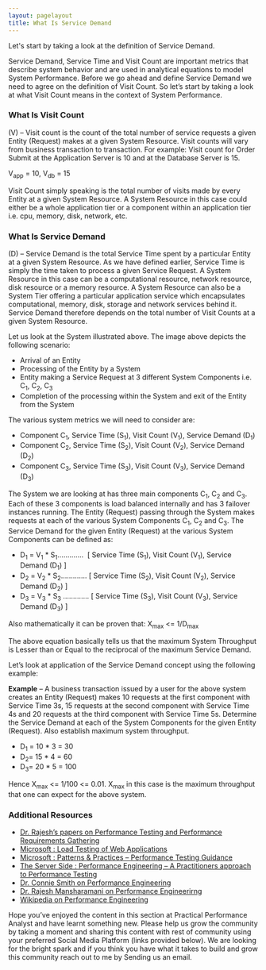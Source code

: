 ```yaml
---
layout: pagelayout
title: What Is Service Demand
---
```


Let's start by taking a look at the definition of Service Demand.

Service Demand, Service Time and Visit Count are important metrics that describe system behavior and are used in analytical equations to model System Performance. Before we go ahead and define Service Demand we need to agree on the definition of Visit Count. So let&#8217;s start by taking a look at what Visit Count means in the context of System Performance.

### What Is Visit Count

(V) &#8211; Visit count is the count of the total number of service requests a given Entity (Request) makes at a given System Resource. Visit counts will vary from business transaction to transaction. For example: Visit count for Order Submit at the Application Server is 10 and at the Database Server is 15.

V<sub>app</sub> = 10, V<sub>db</sub> = 15

Visit Count simply speaking is the total number of visits made by every Entity at a given System Resource. A System Resource in this case could either be a whole application tier or a component within an application tier i.e. cpu, memory, disk, network, etc.

### What Is Service Demand

(D) &#8211; Service Demand is the total Service Time spent by a particular Entity at a given System Resource. As we have defined earlier, Service Time is simply the time taken to process a given Service Request. A System Resource in this case can be a computational resource, network resource, disk resource or a memory resource. A System Resource can also be a System Tier offering a particular application service which encapsulates computational, memory, disk, storage and network services behind it. Service Demand therefore depends on the total number of Visit Counts at a given System Resource.

Let us look at the System illustrated above. The image above depicts the following scenario:

  * Arrival of an Entity
  * Processing of the Entity by a System
  * Entity making a Service Request at 3 different System Components i.e. C<sub>1</sub>, C<sub>2</sub>, C<sub>3</sub>
  * Completion of the processing within the System and exit of the Entity from the System

The various system metrics we will need to consider are:

  * Component C<sub>1</sub>, Service Time (S<sub>1</sub>), Visit Count (V<sub>1</sub>), Service Demand (D<sub>1</sub>)
  * Component C<sub>2</sub>, Service Time (S<sub>2</sub>), Visit Count (V<sub>2</sub>), Service Demand (D<sub>2</sub>)
  * Component C<sub>3</sub>, Service Time (S<sub>3</sub>), Visit Count (V<sub>3</sub>), Service Demand (D<sub>3</sub>)

The System we are looking at has three main components C<sub>1</sub>, C<sub>2</sub> and C<sub>3</sub>. Each of these 3 components is load balanced internally and has 3 failover instances running. The Entity (Request) passing through the System makes requests at each of the various System Components C<sub>1</sub>, C<sub>2</sub> and C<sub>3</sub>. The Service Demand for the given Entity (Request) at the various System Components can be defined as:

  * D<sub>1</sub> = V<sub>1</sub> * S<sub>1</sub>&#8230;&#8230;&#8230;&#8230;.  [ Service Time (S<sub>1</sub>), Visit Count (V<sub>1</sub>), Service Demand (D<sub>1</sub>) ]
  * D<sub>2</sub> = V<sub>2</sub> * S<sub>2</sub>&#8230;&#8230;&#8230;&#8230;. [ Service Time (S<sub>2</sub>), Visit Count (V<sub>2</sub>), Service Demand (D<sub>2</sub>) ]
  * D<sub>3</sub> = V<sub>3</sub> * S<sub>3</sub> &#8230;&#8230;&#8230;&#8230;. [ Service Time (S<sub>3</sub>), Visit Count (V<sub>3</sub>), Service Demand (D<sub>3</sub>) ]

Also mathematically it can be proven that: X<sub>max</sub> <= 1/D<sub>max</sub>

The above equation basically tells us that the maximum System Throughput is Lesser than or Equal to the reciprocal of the maximum Service Demand.

Let&#8217;s look at application of the Service Demand concept using the following example:

**Example** &#8211; A business transaction issued by a user for the above system creates an Entity (Request) makes 10 requests at the first component with Service Time 3s, 15 requests at the second component with Service Time 4s and 20 requests at the third component with Service Time 5s. Determine the Service Demand at each of the System Components for the given Entity (Request). Also establish maximum system throughput.

  * D<sub>1</sub> = 10 * 3 = 30
  * D<sub>2</sub>= 15 * 4 = 60 <sub><br /> </sub>
  * D<sub>3</sub>= 20 * 5 = 100

Hence X<sub>max</sub> <= 1/100 <= 0.01. X<sub>max</sub> in this case is the maximum throughput that one can expect for the above system.

### Additional Resources

* [Dr. Rajesh’s papers on Performance Testing and Performance Requirements Gathering](https://sites.google.com/site/swperfengg/)
* [Microsoft : Load Testing of Web Applications](http://msdn.microsoft.com/en-us/library/bb924372.aspx)
* [Microsoft : Patterns & Practices – Performance Testing Guidance](http://perftesting.codeplex.com/wikipage?title=How%20To:%20Model%20the%20Workload%20for%20Web%20Applications)
* [The Server Side : Performance Engineering – A Practitioners approach to Performance Testing](http://www.theserverside.com/news/1363731/Performance-Engineering-a-Practitioners-Approach-to-Performance-Testing)
* [Dr. Connie Smith on Performance Engineering](http://www.perfeng.com)
* [Dr. Rajesh Mansharamani on Performance Engineerirng](https://sites.google.com/site/swperfengg/home)
* [Wikipedia on Performance Engineering](http://en.wikipedia.org/wiki/Performance_engineering)

Hope you’ve enjoyed the content in this section at Practical Performance Analyst and have learnt something new. Please help us grow the community by taking a moment and sharing this content with rest of community using your preferred Social Media Platform (links provided below). We are looking for the bright spark and if you think you have what it takes to build and grow this community reach out to me by Sending us an email. 

